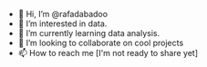 - 👋 Hi, I’m @rafadabadoo
- 👀 I’m interested in data.
- 🌱 I’m currently learning data analysis.
- 💞️ I’m looking to collaborate on cool projects
- 📫 How to reach me [I'm not ready to share yet]

<!---
rafadabadoo/rafadabadoo is a ✨ special ✨ repository because its `README.md` (this file) appears on your GitHub profile.
You can click the Preview link to take a look at your changes.
--->
